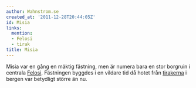 ```yaml
---
author: Wahnstrom.se
created_at: '2011-12-28T20:44:05Z'
id: Misia
links:
  mention:
  - Felosi
  - tirak
title: Misia
---
```


Misia var en gång en mäktig fästning, men är numera bara en stor borgruin i centrala [Felosi].
Fästningen byggdes i en vildare tid då hotet från [tirakerna] i bergen var betydligt större än nu.

  [Felosi]: Felosi
  [tirakerna]: tirak